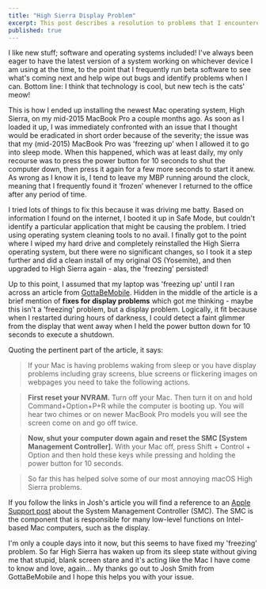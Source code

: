 ```yaml
---
title: "High Sierra Display Problem"
excerpt: This post describes a resolution to problems that I encountered with my MacBook Pro after updating its operating system to High Sierra in October 2017.   
published: true
---
```


I like new stuff; software and operating systems included! I've always been eager to have the latest version of a system working on whichever device I am using at the time, to the point that I frequently run beta software to see what's coming next and help wipe out bugs and identify problems when I can. Bottom line: I think that technology is cool, but new tech is the cats' meow!

This is how I ended up installing the newest Mac operating system, High Sierra, on my mid-2015 MacBook Pro a couple months ago. As soon as I loaded it up, I was immediately confronted with an issue that I thought would be eradicated in short order because of the severity; the issue was that my (mid-2015) MacBook Pro was 'freezing up’ when I allowed it to go into sleep mode. When this happened, which was at least daily, my only recourse was to press the power button for 10 seconds to shut the computer down, then press it again for a few more seconds to start it anew. As wrong as I know it is, I tend to leave my MBP running around the clock, meaning that I frequently found it ‘frozen’ whenever I returned to the office after any period of time. 

I tried lots of things to fix this because it was driving me batty. Based on information I found on the internet, I booted it up in Safe Mode, but couldn't identify a particular application that might be causing the problem. I tried using operating system cleaning tools to no avail. I finally got to the point where I wiped my hard drive and completely reinstalled the High Sierra operating system, but there were no significant changes, so I took it a step further and did a clean install of my original OS (Yosemite), and then upgraded to High Sierra again - alas, the 'freezing' persisted! 

Up to this point, I assumed that my laptop was 'freezing up' until I ran across an article from [GottaBeMobile](https://www.gottabemobile.com/fix-macos-high-sierra-problems/). Hidden in the middle of the article is a brief mention of **fixes for display problems** which got me thinking - maybe this isn't a 'freezing' problem, but a display problem. Logically, it fit because when I restarted during hours of darkness, I could detect a faint glimmer from the display that went away when I held the power button down for 10 seconds to execute a shutdown. 

Quoting the pertinent part of the article, it says: 

> If your Mac is having problems waking from sleep or you have display problems including gray screens, blue screens or flickering images on webpages you need to take the following actions.

> <b>First reset your NVRAM.</b> Turn off your Mac. Then turn it on and hold Command+Option+P+R while the computer is booting up. You will hear two chimes or on newer MacBook Pro models you will see the screen come on and go off twice.

> <b>Now, shut your computer down again and reset the SMC [System Management Controller].</b> With your Mac off, press Shift + Control + Option and then hold these keys while pressing and holding the power button for 10 seconds.

> So far this has helped solve some of our most annoying macOS High Sierra problems.

If you follow the links in Josh's article you will find a reference to an [Apple Support post](https://support.apple.com/en-us/HT201295) about the System Management Controller (SMC). The SMC is the component that is responsible for many low-level functions on Intel-based Mac computers, such as the display. 

I'm only a couple days into it now, but this seems to have fixed my 'freezing' problem. So far High Sierra has waken up from its sleep state without giving me that stupid, blank screen stare and it's acting like the Mac I have come to know and love, again... My thanks go out to Josh Smith from GottaBeMobile and I hope this helps you with your issue.
